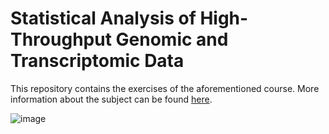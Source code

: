 # Statistical Analysis of High-Throughput Genomic and Transcriptomic Data

This repository contains the exercises of the aforementioned course.
More information about the subject can be found [here](https://www.vorlesungen.ethz.ch//Vorlesungsverzeichnis/lerneinheit.view?).

![image](https://healthitanalytics.com/images/site/features/_normal/GettyImages-Genomic_data_and_AI_2021.jpg)
